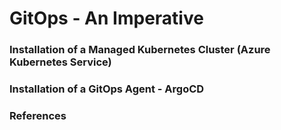 # GitOps - An Imperative 


### Installation of a Managed Kubernetes Cluster (Azure Kubernetes Service) 


### Installation of a GitOps Agent - ArgoCD 


### References

